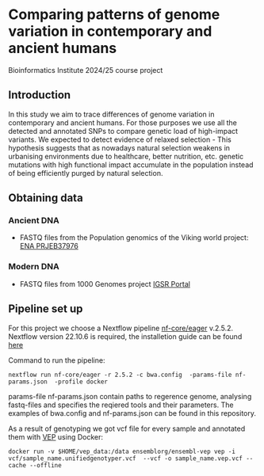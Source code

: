# Comparing patterns of genome variation in contemporary and ancient humans
Bioinformatics Institute 2024/25 course project

## Introduction

In this study we aim to trace differences of genome variation in contemporary and ancient humans. For those purposes we use all the detected and annotated SNPs to compare genetic load of high-impact variants. We expected to detect evidence of relaxed selection -  This hypothesis suggests that as nowadays natural selection weakens in urbanising environments due to healthcare, better nutrition, etc. genetic mutations  with high functional impact accumulate in the population instead of being efficiently purged by natural selection.

## Obtaining data

### Ancient DNA
- FASTQ files from the Population genomics of the Viking world project: [ENA PRJEB37976](https://www.ebi.ac.uk/ena/browser/view/PRJEB37976)
### Modern DNA
- FASTQ files from 1000 Genomes project [IGSR Portal](https://www.internationalgenome.org/data-portal/sample)

## Pipeline set up

For this project we choose a Nextflow pipeline [nf-core/eager](https://nf-co.re/eager/2.5.2) v.2.5.2.
Nextflow version 22.10.6 is required, the installetion guide can be found [here](https://www.nextflow.io/docs/latest/install.html#installation.)

Command to run the pipeline:

    nextflow run nf-core/eager -r 2.5.2 -c bwa.config  -params-file nf-params.json  -profile docker

params-file nf-params.json contain paths to regerence genome, analysing fastq-files and specifies the reqiered tools and their parameters. The examples of bwa.config and nf-params.json can be found in this repository.

As a result of genotyping we got vcf file for every sample and annotated them with [VEP](https://www.ensembl.org/info/docs/tools/vep/script/vep_download.html#docker) using Docker:

    docker run -v $HOME/vep_data:/data ensemblorg/ensembl-vep vep -i vcf/sample_name.unifiedgenotyper.vcf  --vcf -o sample_name.vep.vcf --cache --offline
